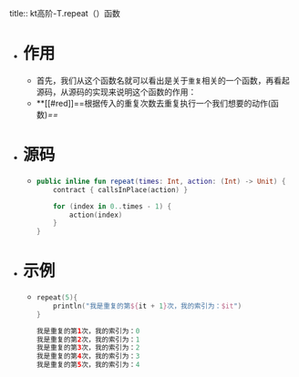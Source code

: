 title:: kt高阶-T.repeat（）函数

- # 作用
	- 首先，我们从这个函数名就可以看出是关于`重复`相关的一个函数，再看起源码，从源码的实现来说明这个函数的作用：
	- **[[#red]]==根据传入的重复次数去重复执行一个我们想要的动作(函数)*==*
- # 源码
	- ```kotlin
	  public inline fun repeat(times: Int, action: (Int) -> Unit) {
	      contract { callsInPlace(action) }
	  
	      for (index in 0..times - 1) {
	          action(index)
	      }
	  }
	  ```
- # 示例
	- ```kotlin
	  repeat(5){
	      println("我是重复的第${it + 1}次，我的索引为：$it")
	  }
	  
	  我是重复的第1次，我的索引为：0
	  我是重复的第2次，我的索引为：1
	  我是重复的第3次，我的索引为：2
	  我是重复的第4次，我的索引为：3
	  我是重复的第5次，我的索引为：4
	  ```